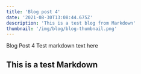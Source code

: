 ```yaml
---
title: 'Blog post 4'
date: '2021-08-30T13:08:44.675Z'
description: 'This is a test blog from Markdown'
thumbnail: '/img/blog/blog-thumbnail.png'
---
```


Blog Post 4
Test markdown text here

## This is a test Markdown
